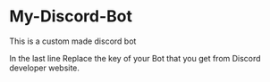 # My-Discord-Bot
This is a custom made discord bot

In the last line Replace the key of your Bot that you get from Discord developer website.
